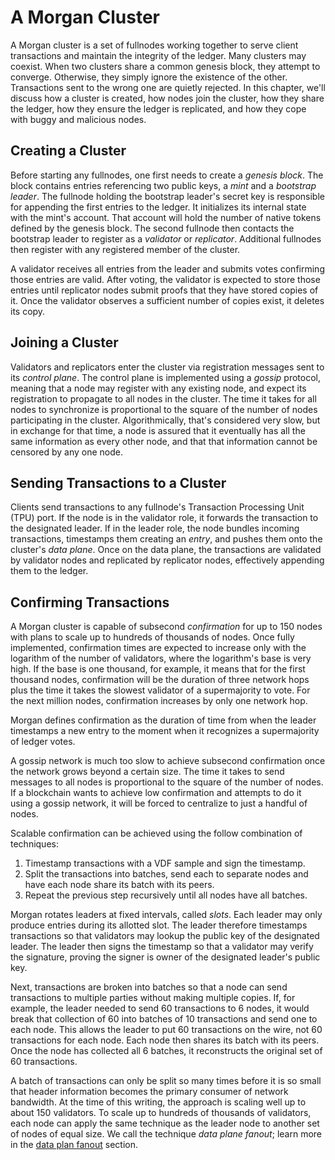 # A Morgan Cluster

A Morgan cluster is a set of fullnodes working together to serve client
transactions and maintain the integrity of the ledger. Many clusters may
coexist. When two clusters share a common genesis block, they attempt to
converge. Otherwise, they simply ignore the existence of the other.
Transactions sent to the wrong one are quietly rejected. In this chapter, we'll
discuss how a cluster is created, how nodes join the cluster, how they share
the ledger, how they ensure the ledger is replicated, and how they cope with
buggy and malicious nodes.

## Creating a Cluster

Before starting any fullnodes, one first needs to create a *genesis block*.
The block contains entries referencing two public keys, a *mint* and a
*bootstrap leader*. The fullnode holding the bootstrap leader's secret key is
responsible for appending the first entries to the ledger. It initializes its
internal state with the mint's account. That account will hold the number of
native tokens defined by the genesis block. The second fullnode then contacts
the bootstrap leader to register as a *validator* or *replicator*. Additional
fullnodes then register with any registered member of the cluster.

A validator receives all entries from the leader and submits votes confirming
those entries are valid. After voting, the validator is expected to store those
entries until replicator nodes submit proofs that they have stored copies of
it. Once the validator observes a sufficient number of copies exist, it deletes
its copy.

## Joining a Cluster

Validators and replicators enter the cluster via registration messages sent to
its *control plane*. The control plane is implemented using a *gossip*
protocol, meaning that a node may register with any existing node, and expect
its registration to propagate to all nodes in the cluster. The time it takes
for all nodes to synchronize is proportional to the square of the number of
nodes participating in the cluster. Algorithmically, that's considered very
slow, but in exchange for that time, a node is assured that it eventually has
all the same information as every other node, and that that information cannot
be censored by any one node.

## Sending Transactions to a Cluster

Clients send transactions to any fullnode's Transaction Processing Unit (TPU)
port. If the node is in the validator role, it forwards the transaction to the
designated leader. If in the leader role, the node bundles incoming
transactions, timestamps them creating an *entry*, and pushes them onto the
cluster's *data plane*. Once on the data plane, the transactions are validated
by validator nodes and replicated by replicator nodes, effectively appending
them to the ledger.

## Confirming Transactions

A Morgan cluster is capable of subsecond *confirmation* for up to 150 nodes
with plans to scale up to hundreds of thousands of nodes. Once fully
implemented, confirmation times are expected to increase only with the
logarithm of the number of validators, where the logarithm's base is very high.
If the base is one thousand, for example, it means that for the first thousand
nodes, confirmation will be the duration of three network hops plus the time it
takes the slowest validator of a supermajority to vote. For the next million
nodes, confirmation increases by only one network hop.

Morgan defines confirmation as the duration of time from when the leader
timestamps a new entry to the moment when it recognizes a supermajority of
ledger votes.

A gossip network is much too slow to achieve subsecond confirmation once the
network grows beyond a certain size. The time it takes to send messages to all
nodes is proportional to the square of the number of nodes. If a blockchain
wants to achieve low confirmation and attempts to do it using a gossip network,
it will be forced to centralize to just a handful of nodes.

Scalable confirmation can be achieved using the follow combination of
techniques:

1. Timestamp transactions with a VDF sample and sign the timestamp.
2. Split the transactions into batches, send each to separate nodes and have
   each node share its batch with its peers.
3. Repeat the previous step recursively until all nodes have all batches.

Morgan rotates leaders at fixed intervals, called *slots*. Each leader may only
produce entries during its allotted slot. The leader therefore timestamps
transactions so that validators may lookup the public key of the designated
leader. The leader then signs the timestamp so that a validator may verify the
signature, proving the signer is owner of the designated leader's public key.

Next, transactions are broken into batches so that a node can send transactions
to multiple parties without making multiple copies. If, for example, the leader
needed to send 60 transactions to 6 nodes, it would break that collection of 60
into batches of 10 transactions and send one to each node. This allows the
leader to put 60 transactions on the wire, not 60 transactions for each node.
Each node then shares its batch with its peers. Once the node has collected all
6 batches, it reconstructs the original set of 60 transactions.

A batch of transactions can only be split so many times before it is so small
that header information becomes the primary consumer of network bandwidth. At
the time of this writing, the approach is scaling well up to about 150
validators. To scale up to hundreds of thousands of validators, each node can
apply the same technique as the leader node to another set of nodes of equal
size. We call the technique *data plane fanout*; learn more in the [data plan
fanout](data-plane-fanout.md) section.
